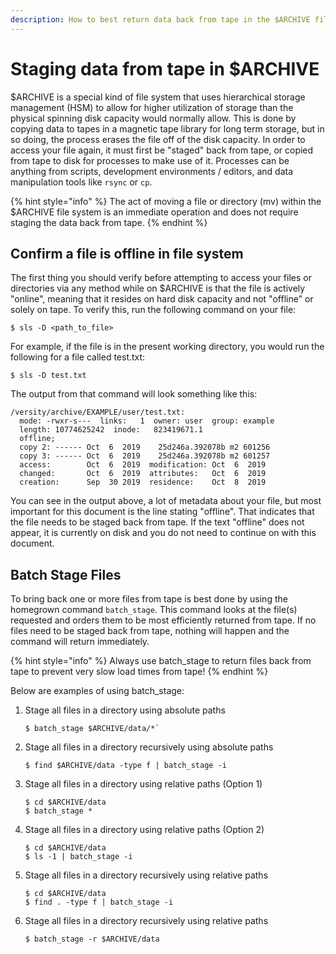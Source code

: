 ```yaml
---
description: How to best return data back from tape in the $ARCHIVE file system
---
```


# Staging data from tape in $ARCHIVE

$ARCHIVE is a special kind of file system that uses hierarchical storage management (HSM) to allow for higher utilization of storage than the physical spinning disk capacity would normally allow. This is done by copying data to tapes in a magnetic tape library for long term storage, but in so doing, the process erases the file off of the disk capacity. In order to access your file again, it must first be "staged" back from tape, or copied from tape to disk for processes to make use of it. Processes can be anything from scripts, development environments / editors, and data manipulation tools like `rsync` or `cp`.

{% hint style="info" %}
The act of moving a file or directory (mv) within the $ARCHIVE file system is an immediate operation and does not require staging the data back from tape.
{% endhint %}

## Confirm a file is offline in file system

The first thing you should verify before attempting to access your files or directories via any method while on $ARCHIVE is that the file is actively "online", meaning that it resides on hard disk capacity and not "offline" or solely on tape. To verify this, run the following command on your file:

```
$ sls -D <path_to_file>
```

For example, if the file is in the present working directory, you would run the following for a file called test.txt:

```
$ sls -D test.txt
```

The output from that command will look something like this:

```
/versity/archive/EXAMPLE/user/test.txt:
  mode: -rwxr-s---  links:   1  owner: user  group: example   
  length: 10774625242  inode:   823419671.1
  offline;
  copy 2: ------ Oct  6  2019    25d246a.392078b m2 601256
  copy 3: ------ Oct  6  2019    25d246a.392078b m2 601257
  access:        Oct  6  2019  modification: Oct  6  2019
  changed:       Oct  6  2019  attributes:   Oct  6  2019
  creation:      Sep  30 2019  residence:    Oct  8  2019
```

You can see in the output above, a lot of metadata about your file, but most important for this document is the line stating "offline". That indicates that the file needs to be staged back from tape. If the text "offline" does not appear, it is currently on disk and you do not need to continue on with this document.

## Batch Stage Files

To bring back one or more files from tape is best done by using the homegrown command `batch_stage`. This command looks at the file(s) requested and orders them to be most efficiently returned from tape. If no files need to be staged back from tape, nothing will happen and the command will return immediately.

{% hint style="info" %}
Always use batch_stage to return files back from tape to prevent very slow load times from tape!
{% endhint %}

Below are examples of using batch_stage:

1. Stage all files in a directory using absolute paths
     ```
     $ batch_stage $ARCHIVE/data/*`
     ```

2. Stage all files in a directory recursively using absolute paths
     ```
     $ find $ARCHIVE/data -type f | batch_stage -i
     ```

3. Stage all files in a directory using relative paths (Option 1)

     ```
     $ cd $ARCHIVE/data
     $ batch_stage *
     ```

4. Stage all files in a directory using relative paths (Option 2)

     ```
     $ cd $ARCHIVE/data
     $ ls -1 | batch_stage -i
     ```

5. Stage all files in a directory recursively using relative paths
     ```
     $ cd $ARCHIVE/data
     $ find . -type f | batch_stage -i
     ```

6. Stage all files in a directory recursively using relative paths
     ```
     $ batch_stage -r $ARCHIVE/data
     ```
